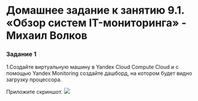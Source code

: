 # Домашнее задание к занятию 9.1. «Обзор систем IT-мониторинга» - Михаил Волков


### Задание 1

1.Создайте виртуальную машину в Yandex Cloud Compute Cloud и с помощью Yandex Monitoring создайте дашборд, на котором будет видно загрузку процессора.

Приложите скриншот.
![](https://drive.google.com/file/d/1-7OvYxZ1DcyhnwYSJAl27bXNtHJbwzvm/view?usp=sharing)
